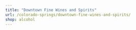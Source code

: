 ```yaml
---
title: "Downtown Fine Wines and Spirits"
url: /colorado-springs/downtown-fine-wines-and-spirits/
shop: alcohol
---
```

